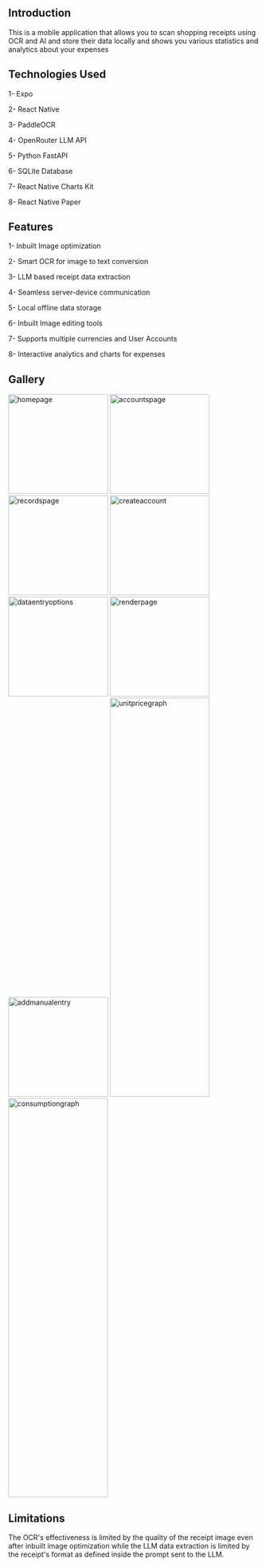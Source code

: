 ## Introduction
This is a mobile application that allows you to scan shopping receipts using OCR and AI and store their data locally and shows you various statistics and analytics about your expenses

## Technologies Used
1- Expo

2- React Native

3- PaddleOCR

4- OpenRouter LLM API

5- Python FastAPI

6- SQLite Database

7- React Native Charts Kit

8- React Native Paper

## Features

1- Inbuilt Image optimization

2- Smart OCR for image to text conversion

3- LLM based receipt data extraction

4- Seamless server-device communication

5- Local offline data storage

6- Inbuilt Image editing tools

7- Supports multiple currencies and User Accounts 

8- Interactive analytics and charts for expenses

## Gallery

<img alt="homepage" src="https://github.com/user-attachments/assets/88af3a21-2de8-430f-ac96-eee67975441b" width=200>

<img alt="accountspage" src="https://github.com/user-attachments/assets/43ed8b01-43c8-4beb-9cd8-84751d63535e" width=200>

<img alt="recordspage" src="https://github.com/user-attachments/assets/70c07cf4-8c65-4299-bdb5-36880a7d8bd2" width=200>

<img alt="createaccount" src="https://github.com/user-attachments/assets/2780b714-40cc-4819-8832-4a9c0821ba05" width=200>

<img alt="dataentryoptions" src="https://github.com/user-attachments/assets/5b9fdc7a-81bc-40b0-a46e-d072f330cb8a" width=200>

<img alt="renderpage" src="https://github.com/user-attachments/assets/a5cfad78-5f44-441b-aefa-4936c3f14cb0" width=200>

<img alt="addmanualentry" src="https://github.com/user-attachments/assets/f5b80e7e-aac5-45d1-8610-322168e64dfe" width=200>

<img alt="unitpricegraph" src="https://github.com/user-attachments/assets/fd1e5a96-34a3-4673-8194-a53ab0913ddd" width=200 height=800>

<img alt="consumptiongraph" src="https://github.com/user-attachments/assets/4093eab7-ebbd-4e10-8e24-6f7cd77cd748" width=200 height=800>




## Limitations

The OCR's effectiveness is limited by the quality of the receipt image even after inbuilt image optimization while the LLM data extraction is limited by the receipt's format as defined
inside the prompt sent to the LLM.



